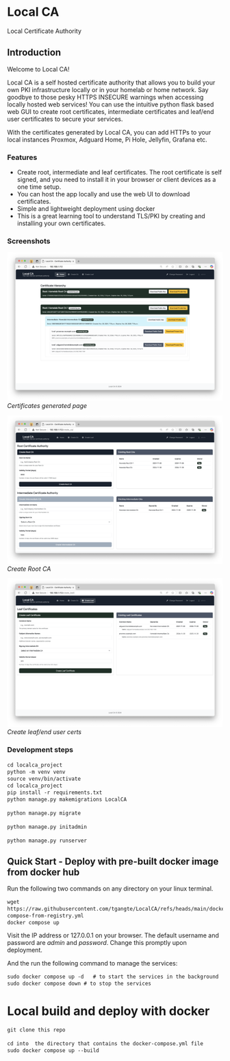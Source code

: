 # Local CA 
Local Certificate Authority 

## Introduction

Welcome to Local CA!  

Local CA is a self hosted certificate authority that allows you to build your own PKI infrastructure locally or in your homelab or home network. Say goodbye to those pesky HTTPS INSECURE  warnings when accessing locally hosted web services! 
You can use the intuitive python flask based web GUI to create root certificates, intermediate certificates and leaf/end user certificates to secure your services. 

With the certificates generated by Local CA, you can add HTTPs to your local instances Proxmox, Adguard Home, Pi Hole, Jellyfin, Grafana etc. 

### Features
- Create root, intermediate and leaf certificates. The root certificate is self signed, and you need to install it in your browser or client devices as a one time setup.  
- You can host the app locally and use the web UI to download certificates. 
- Simple and lightweight deployment using docker
- This is a great learning tool to understand TLS/PKI by creating and installing your own certificates. 

### Screenshots 
![Screenshot 1](screenshots/localca-1.1.png)  
*Certificates generated page*


![Screenshot 1](screenshots/localca-1.2.png)  
*Create Root CA*


![Screenshot 1](screenshots/localca1.3.png)  
*Create leaf/end user certs*

### Development steps
```
cd localca_project
python -m venv venv
source venv/bin/activate
cd localca_project
pip install -r requirements.txt
python manage.py makemigrations LocalCA

python manage.py migrate

python manage.py initadmin

python manage.py runserver
```

## Quick Start - Deploy with pre-built docker image from docker hub 

Run the following two commands on any directory on your linux terminal. 

```
wget https://raw.githubusercontent.com/tgangte/LocalCA/refs/heads/main/docker-compose-from-registry.yml
docker compose up 
```
Visit the IP address or 127.0.0.1 on your browser. The default username and password are _admin_ and _password_. Change this promptly upon deployment. 

And the run the following command to manage the services:

```
sudo docker compose up -d   # to start the services in the background 
sudo docker compose down # to stop the services
```

# Local build and deploy with docker

```
git clone this repo

cd into  the directory that contains the docker-compose.yml file
sudo docker compose up --build

```


